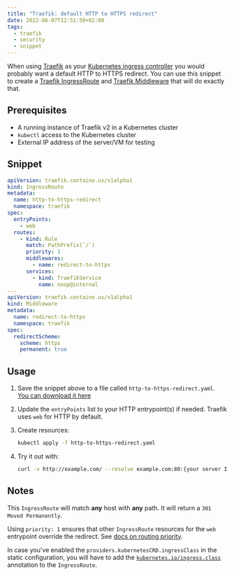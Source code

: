 ```yaml
---
title: "Traefik: default HTTP to HTTPS redirect"
date: 2022-06-07T12:51:50+02:00
tags:
  - traefik
  - security
  - snippet
---
```


When using [Traefik](https://doc.traefik.io/) as your [Kubernetes ingress controller](https://kubernetes.io/docs/concepts/services-networking/ingress-controllers/) you would probably want a default HTTP to HTTPS redirect. You can use this snippet to create a [Traefik IngressRoute](https://doc.traefik.io/traefik/routing/providers/kubernetes-crd/) and [Traefik Middleware](https://doc.traefik.io/traefik/middlewares/http/redirectscheme/) that will do exactly that.

## Prerequisites

- A running instance of Traefik v2 in a Kubernetes cluster
- `kubectl` access to the Kubernetes cluster
- External IP address of the server/VM for testing

## Snippet

```yaml
apiVersion: traefik.containo.us/v1alpha1
kind: IngressRoute
metadata:
  name: http-to-https-redirect
  namespace: traefik
spec:
  entryPoints:
    - web
  routes:
    - kind: Rule
      match: PathPrefix(`/`)
      priority: 1
      middlewares:
        - name: redirect-to-https
      services:
        - kind: TraefikService
          name: noop@internal
---
apiVersion: traefik.containo.us/v1alpha1
kind: Middleware
metadata:
  name: redirect-to-https
  namespace: traefik
spec:
  redirectScheme:
    scheme: https
    permanent: true
```

## Usage

1. Save the snippet above to a file called `http-to-https-redirect.yaml`. [You can download it here](/resources/http-to-https-redirect.yaml)

2. Update the `entryPoints` list to your HTTP entrypoint(s) if needed. Traefik uses `web` for HTTP by default.

3. Create resources:

   ```bash
   kubectl apply -f http-to-https-redirect.yaml
   ```

4. Try it out with:

   ```bash
   curl -v http://example.com/ --resolve example.com:80:{your server IP}
   ```

## Notes

This `IngressRoute` will match **any** host with **any** path. It will return a `301 Moved Permanently`.

Using `priority: 1` ensures that other `IngressRoute` resources for the `web` entrypoint override the redirect. See [docs on routing priority](https://doc.traefik.io/traefik/routing/routers/#priority_1).

In case you've enabled the `providers.kubernetesCRD.ingressClass` in the static configuration, you will have to add the [`kubernetes.io/ingress.class`](https://doc.traefik.io/traefik/providers/kubernetes-crd/#ingressclass) annotation to the `IngressRoute`.
